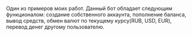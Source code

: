 Один из примеров моих работ. Данный бот обладает следующим функционалом: создание собственного аккаунта, пополнение баланса, вывод средств, обмен валют по текущему курсу(RUB, USD, EUR), перевод денег другому пользователю.
